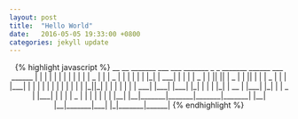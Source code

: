 ```yaml
---
layout: post
title:  "Hello World"
date:   2016-05-05 19:33:00 +0800
categories: jekyll update
---
```

<center>
{% highlight javascript %}
 __   __ _______ ___     ___     _______   _     _ _______ ______   ___     ______
|  | |  |       |   |   |   |   |       | | | _ | |       |    _ | |   |   |      |
|  |_|  |    ___|   |   |   |   |   _   | | || || |   _   |   | || |   |   |  _    |
|       |   |___|   |   |   |   |  | |  | |       |  | |  |   |_||_|   |   | | |   |
|       |    ___|   |___|   |___|  |_|  | |       |  |_|  |    __  |   |___| |_|   |
|   _   |   |___|       |       |       | |   _   |       |   |  | |       |       |
|__| |__|_______|_______|_______|_______| |__| |__|_______|___|  |_|_______|______|
{% endhighlight %}
</center>
